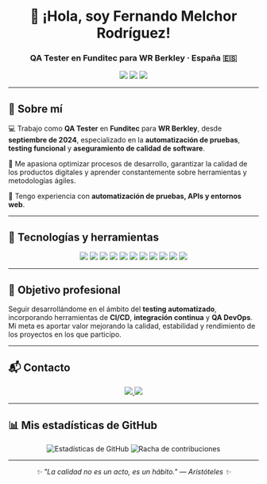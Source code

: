 <!-- Banner de bienvenida -->
<h1 align="center">👋 ¡Hola, soy Fernando Melchor Rodríguez!</h1>
<h3 align="center">QA Tester en Funditec para WR Berkley · España 🇪🇸</h3>

<p align="center">
  <img src="https://img.shields.io/badge/QA%20Tester-Automation-blue?style=for-the-badge" />
  <img src="https://img.shields.io/badge/Funditec-WR%20Berkley-green?style=for-the-badge" />
  <img src="https://img.shields.io/badge/Inicio%20en-01%20Sept%202024-orange?style=for-the-badge" />
</p>

---

## 💼 Sobre mí

💻 Trabajo como **QA Tester** en **Funditec** para **WR Berkley**, desde **septiembre de 2024**, especializado en la **automatización de pruebas**, **testing funcional** y **aseguramiento de calidad de software**.  

🚀 Me apasiona optimizar procesos de desarrollo, garantizar la calidad de los productos digitales y aprender constantemente sobre herramientas y metodologías ágiles.  

🧩 Tengo experiencia con **automatización de pruebas, APIs y entornos web**.

---

## 🧠 Tecnologías y herramientas

<p align="center">
  <!-- Testing -->
  <img src="https://img.shields.io/badge/Selenium-43B02A?style=for-the-badge&logo=selenium&logoColor=white" />
  <img src="https://img.shields.io/badge/Katalon-0068FF?style=for-the-badge&logo=katalon&logoColor=white" />
  <img src="https://img.shields.io/badge/Postman-F76935?style=for-the-badge&logo=postman&logoColor=white" />
  
  <!-- Frameworks -->
  <img src="https://img.shields.io/badge/Angular-DD0031?style=for-the-badge&logo=angular&logoColor=white" />
  <img src="https://img.shields.io/badge/Ionic-3880FF?style=for-the-badge&logo=ionic&logoColor=white" />
  <img src="https://img.shields.io/badge/Spring%20Boot-6DB33F?style=for-the-badge&logo=springboot&logoColor=white" />
  <img src="https://img.shields.io/badge/Laravel-FF2D20?style=for-the-badge&logo=laravel&logoColor=white" />
  
  <!-- Databases -->
  <img src="https://img.shields.io/badge/PostgreSQL-4169E1?style=for-the-badge&logo=postgresql&logoColor=white" />
  <img src="https://img.shields.io/badge/MySQL-00758F?style=for-the-badge&logo=mysql&logoColor=white" />
  
  <!-- Others -->
  <img src="https://img.shields.io/badge/Git-F05032?style=for-the-badge&logo=git&logoColor=white" />
  <img src="https://img.shields.io/badge/Docker-2496ED?style=for-the-badge&logo=docker&logoColor=white" />
</p>

---

## 🎯 Objetivo profesional

Seguir desarrollándome en el ámbito del **testing automatizado**, incorporando herramientas de **CI/CD**, **integración continua** y **QA DevOps**.  
Mi meta es aportar valor mejorando la calidad, estabilidad y rendimiento de los proyectos en los que participo.

---

## 📬 Contacto

<p align="center">
  <a href="https://www.linkedin.com/in/tu_usuario_aquí" target="_blank">
    <img src="https://img.shields.io/badge/LinkedIn-Fernando%20Melchor%20Rodr%C3%ADguez-0077B5?style=for-the-badge&logo=linkedin&logoColor=white" />
  </a>
  <a href="mailto:dawfmelchorr@iescastelar.com">
    <img src="https://img.shields.io/badge/Email-dawfmelchorr%40iescastelar.com-red?style=for-the-badge&logo=gmail&logoColor=white" />
  </a>
</p>

---

## 📊 Mis estadísticas de GitHub

<p align="center">
  <img src="https://github-readme-stats.vercel.app/api?username=dawfmelchorr&show_icons=true&theme=tokyonight" alt="Estadísticas de GitHub" />
  <img src="https://github-readme-streak-stats.herokuapp.com/?user=dawfmelchorr&theme=tokyonight" alt="Racha de contribuciones" />
</p>

---

<p align="center">
  <i>✨ "La calidad no es un acto, es un hábito." — Aristóteles ✨</i>
</p>
